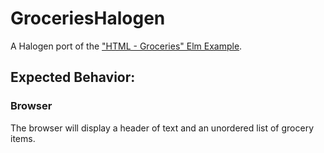 # GroceriesHalogen

A Halogen port of the ["HTML - Groceries" Elm Example](https://elm-lang.org/examples).

## Expected Behavior:

### Browser

The browser will display a header of text and an unordered list of grocery items.
